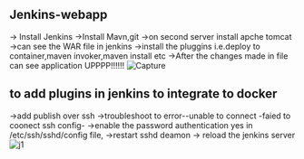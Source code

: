 ## Jenkins-webapp ###
-> Install Jenkins
->Install Mavn,git
->on second server install apche tomcat
->can see the WAR file in jenkins
->install the pluggins i.e.deploy to container,maven invoker,maven install etc
->After the changes made in file can see application UPPPP!!!!!!
![Capture](https://user-images.githubusercontent.com/72296999/115142613-6105b280-a060-11eb-9cc6-6791add82b5f.PNG)


## to add plugins in jenkins to integrate to docker 

->add publish over ssh 
->troubleshoot to error--unable to connect -faied to coonect ssh config-
->enable the password authentication yes in /etc/ssh/sshd/config file,
->restart sshd deamon
-> reload the jenkins server
![j1](https://user-images.githubusercontent.com/72296999/115147266-d6c94880-a077-11eb-9a2d-4f07a780e7e8.PNG)


